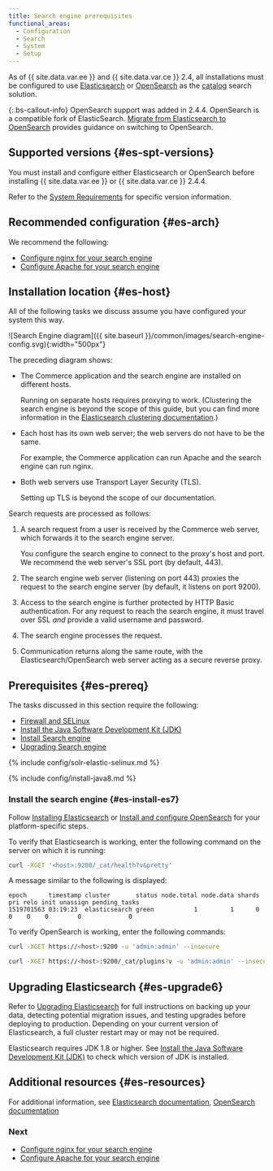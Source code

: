 ```yaml
---
title: Search engine prerequisites
functional_areas:
  - Configuration
  - Search
  - System
  - Setup
---
```


As of {{ site.data.var.ee }} and {{ site.data.var.ce }} 2.4, all installations must be configured to use [Elasticsearch][] or [OpenSearch][] as the [catalog](https://glossary.magento.com/catalog) search solution.

{:.bs-callout-info}
OpenSearch support was added in 2.4.4. OpenSearch is a compatible fork of ElasticSearch. [Migrate from Elasticsearch to OpenSearch][] provides guidance on switching to OpenSearch.

## Supported versions {#es-spt-versions}

You must install and configure either Elasticsearch or OpenSearch before installing {{ site.data.var.ee }} or {{ site.data.var.ce }} 2.4.4.

Refer to the [System Requirements][] for specific version information.

## Recommended configuration {#es-arch}

We recommend the following:

*  [Configure nginx for your search engine][]
*  [Configure Apache for your search engine][]

## Installation location {#es-host}

All of the following tasks we discuss assume you have configured your system this way.

![Search Engine diagram]({{ site.baseurl }}/common/images/search-engine-config.svg){:width="500px"}

The preceding diagram shows:

*  The Commerce application and the search engine are installed on different hosts.

   Running on separate hosts requires proxying to work. (Clustering the search engine is beyond the scope of this guide, but you can find more information in the [Elasticsearch clustering documentation][].)

*  Each host has its own web server; the web servers do not have to be the same.

   For example, the Commerce application can run Apache and the search engine can run nginx.

*  Both web servers use Transport Layer Security (TLS).

   Setting up TLS is beyond the scope of our documentation.

Search requests are processed as follows:

1. A search request from a user is received by the Commerce web server, which forwards it to the search engine server.

   You configure the search engine to connect to the proxy's host and port. We recommend the web server's SSL port (by default, 443).

1. The search engine web server (listening on port 443) proxies the request to the search engine server (by default, it listens on port 9200).

1. Access to the search engine is further protected by HTTP Basic authentication. For any request to reach the search engine, it must travel over SSL *and* provide a valid username and password.

1. The search engine processes the request.

1. Communication returns along the same route, with the Elasticsearch/OpenSearch web server acting as a secure reverse proxy.

## Prerequisites {#es-prereq}

The tasks discussed in this section require the following:

*  [Firewall and SELinux](#firewall-selinux)
*  [Install the Java Software Development Kit (JDK)](#prereq-java)
*  [Install Search engine](#es-install-es7)
*  [Upgrading Search engine](#es-upgrade6)

{% include config/solr-elastic-selinux.md %}

{% include config/install-java8.md %}

### Install the search engine  {#es-install-es7}

Follow [Installing Elasticsearch][] or [Install and configure OpenSearch][] for your platform-specific steps.

To verify that Elasticsearch is working, enter the following command on the server on which it is running:

```bash
curl -XGET '<host>:9200/_cat/health?v&pretty'
```

A message similar to the following is displayed:

```terminal
epoch      timestamp cluster       status node.total node.data shards pri relo init unassign pending_tasks
1519701563 03:19:23  elasticsearch green           1         1      0   0    0    0        0             0
```

To verify OpenSearch is working, enter the following commands:

```bash
curl -XGET https://<host>:9200 -u 'admin:admin' --insecure
```

```bash
curl -XGET https://<host>:9200/_cat/plugins?v -u 'admin:admin' --insecure
```

## Upgrading Elasticsearch {#es-upgrade6}

Refer to [Upgrading Elasticsearch][] for full instructions on backing up your data, detecting potential migration issues, and testing upgrades before deploying to production. Depending on your current version of Elasticsearch, a full cluster restart may or may not be required.

Elasticsearch requires JDK 1.8 or higher. See [Install the Java Software Development Kit (JDK)](#prereq-java) to check which version of JDK is installed.

## Additional resources {#es-resources}

For additional information, see [Elasticsearch documentation][], [OpenSearch documentation][]

### Next

*  [Configure nginx for your search engine][]
*  [Configure Apache for your search engine][]

<!-- Link Definitions -->
[Configure nginx for your search engine]: {{page.baseurl}}/install-gde/prereq/es-config-nginx.html
[Configure Apache for your search engine]: {{page.baseurl}}/install-gde/prereq/es-config-apache.html
[Configure search stopwords]: {{page.baseurl}}/config-guide/elasticsearch/es-config-stopwords.html
[Migrate from Elasticsearch to OpenSearch]: https://experienceleague.adobe.com/docs/commerce-operations/upgrade-guide/prepare/opensearch-migration.html
[Elasticsearch]: https://www.elastic.co
[OpenSearch]: https://opensearch.org/
[Elasticsearch clustering documentation]: https://www.elastic.co/guide/en/elasticsearch/guide/current/distributed-cluster.html
[Elasticsearch Ubuntu documentation]: https://www.elastic.co/guide/en/elasticsearch/reference/current/deb.html
[Configuring Elasticsearch]: https://www.elastic.co/guide/en/elasticsearch/reference/current/settings.html
[Upgrading Elasticsearch]: https://www.elastic.co/guide/en/elasticsearch/reference/current/setup-upgrade.html
[Full cluster restart upgrade]: https://www.elastic.co/guide/en/elasticsearch/reference/current/restart-upgrade.html
[Elasticsearch documentation]: https://www.elastic.co/guide/en/elasticsearch/reference/current/index.html
[OpenSearch documentation]: https://opensearch.org/docs/latest/opensearch/index/
[Installing Elasticsearch]: https://www.elastic.co/guide/en/elasticsearch/reference/current/install-elasticsearch.html
[Installing OpenSearch]: https://opensearch.org/docs/latest/opensearch/install/index/
[System Requirements]: {{page.baseurl}}/install-gde/system-requirements.html
[OpenSearch]: https://opensearch.org/
[Install and configure OpenSearch]: https://opensearch.org/docs/latest/opensearch/install/index/